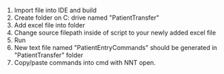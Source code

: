 1. Import file into IDE and build
2. Create folder on C: drive named "PatientTransfer"
3. Add excel file into folder
4. Change source filepath inside of script to your newly added excel file
5. Run
6. New text file named "PatientEntryCommands" should be generated in "PatientTransfer" folder
7. Copy/paste commands into cmd with NNT open. 
